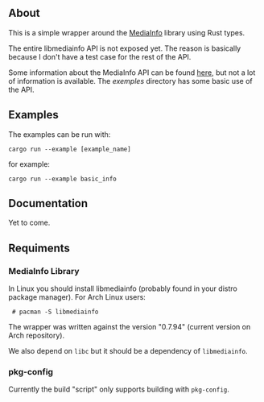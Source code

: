 ## About
This is a simple wrapper around the [MediaInfo](https://mediaarea.net/en/MediaInfo)
library using Rust types.

The entire libmediainfo API is not exposed yet. The reason is basically because I don't
have a test case for the rest of the API.

Some information about the MediaInfo API can be found
[here](https://mediaarea.net/en/MediaInfo/Support/SDK), but not a lot of information is
available. The *exemples* directory has some basic use of the API.

## Examples
The examples can be run with:

```
cargo run --example [example_name]
```

for example:

```
cargo run --example basic_info
```

## Documentation
Yet to come.

## Requiments
### MediaInfo Library
In Linux you should install libmediainfo (probably found in your distro package manager).
For Arch Linux users:

```
 # pacman -S libmediainfo
```

The wrapper was written against the version "0.7.94" (current version on Arch
repository).

We also depend on ```libc``` but it should be a dependency of ```libmediainfo```.

### pkg-config
Currently the build "script" only supports building with ```pkg-config```.
